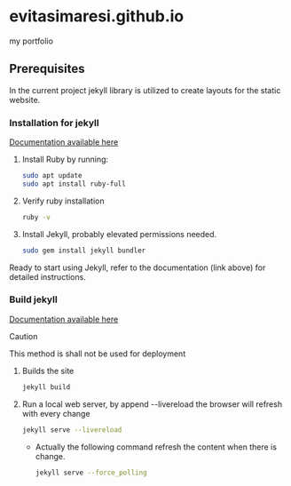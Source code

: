 # evitasimaresi.github.io
my portfolio


## Prerequisites
In the current project jekyll library is utilized to create layouts for the static website.
### Installation for jekyll
[Documentation available here](https://jekyllrb.com/docs/installation/)
1. Install Ruby by running:
    ``` bash
    sudo apt update
    sudo apt install ruby-full
    ```

1. Verify ruby installation
    ``` bash
    ruby -v
    ```

1. Install Jekyll, probably elevated permissions needed.
    ``` bash
    sudo gem install jekyll bundler
    ```

Ready to start using Jekyll, refer to the documentation (link above) for detailed instructions.

### Build jekyll
[Documentation available here](https://jekyllrb.com/docs/step-by-step/01-setup/)
> [!CAUTION]
>This method is shall not be used for deployment
1. Builds the site
    ``` bash
    jekyll build
    ```
1. Run a local web server, by append --livereload the browser will refresh with every change
    ``` bash
    jekyll serve --livereload
    ```

    * Actually the following command refresh the content when there is change.
        ``` bash
        jekyll serve --force_polling
        ```
